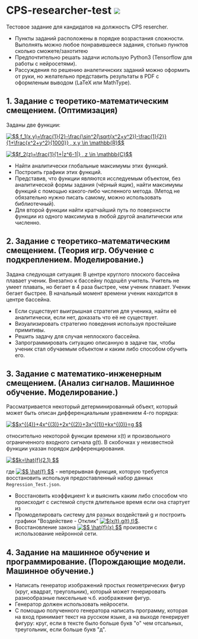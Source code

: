 # CPS-researcher-test  <img src="https://ain17002254.files.wordpress.com/2017/09/3923-researchanddevelopmentbanner.jpg?w=150" />

Тестовое задание для кандидатов на должность CPS resercher.
 - Пункты заданий расположены в порядке возрастания сложности. Выполнять можно любое понравившееся задания, столько пунктов сколько сможете/захотитею
- Предпочтительно решать задачи использую Python3 (Tensorflow для работы с нейросетями).
- Рассуждения по решению аналетичнских заданий можно оформить от руки, но желательно представить результаты в PDF  с оформленым выводом (LaTeX или MathType).

## 1. Задание с теоретико-математическим смещением. (Оптимизация)

Заданы две функции:

<a href="https://www.codecogs.com/eqnedit.php?latex=$$&space;f_1(x,y)=\frac{1}{2}-\frac{\sin^2(\sqrt{x^2&plus;y^2})-\frac{1}{2}}{1&plus;\frac{x^2&plus;y^2}{1000}}&space;,&space;x,y&space;\in&space;\mathbb{R}$$" target="_blank"><img src="https://latex.codecogs.com/gif.latex?$$&space;f_1(x,y)=\frac{1}{2}-\frac{\sin^2(\sqrt{x^2&plus;y^2})-\frac{1}{2}}{1&plus;\frac{x^2&plus;y^2}{1000}}&space;,&space;x,y&space;\in&space;\mathbb{R}$$" title="$$ f_1(x,y)=\frac{1}{2}-\frac{\sin^2(\sqrt{x^2+y^2})-\frac{1}{2}}{1+\frac{x^2+y^2}{1000}} , x,y \in \mathbb{R}$$" /></a>

<a href="https://www.codecogs.com/eqnedit.php?latex=$$f_2(z)=\frac{1}{1&plus;|z^6-1|}&space;,&space;z&space;\in&space;\mathbb{C}$$" target="_blank"><img src="https://latex.codecogs.com/gif.latex?$$f_2(z)=\frac{1}{1&plus;|z^6-1|}&space;,&space;z&space;\in&space;\mathbb{C}$$" title="$$f_2(z)=\frac{1}{1+|z^6-1|} , z \in \mathbb{C}$$" /></a>

- Найти аналитически глобальные максимумы этих функций.
- Построить графики этих функций.
- Представив, что функции являются исследуемым объектом, без аналитической формы задания (чёрный ящик), найти максимумы функций с помощью какого-либо численного метода. (Метод не обязательно нужно писать самому, можно использовать библиотечный).
- Для второй функции найти кратчайший путь по поверхности функции из одного максимума в любой другой аналитически или численно.

## 2. Задание с теоретико-математическим смещением. (Теория игр. Обучение с подкреплением. Моделирование.)

Задана следующая ситуация:
В центре круглого плоского бассейна плавает ученик. Внезапно к бассейну подошёл учитель. Учитель не умеет плавать, но бегает в 4 раза быстрее, чем ученик плавает. Ученик бегает быстрее. В начальный момент времени ученик находится в центре бассейна.
- Если существует выигрышная стратегия для ученика, найти её аналитически, если нет, доказать что её не существует.
- Визуализировать стратегию поведения используя простейшие примитивы.
- Решить задачу для случая неплоского бассейна.
- Запрограммировать ситуацию описанную в задаче так, чтобы ученик стал обучаемым объектом и каким либо способом обучить его. 

## 3. Задание с математико-инженерным смещением. (Анализ сигналов. Машинное обучение. Моделирование.)

Рассматривается некоторый детерминированный объект, который может быть описан дифференциальным уравнением 4-го порядка:

<a href="https://www.codecogs.com/eqnedit.php?latex=$$x^{(4)}&plus;4x^{(3)}&plus;2x^{(2)}&plus;3x^{(1)}&plus;kx^{(0)}=g&space;$$" target="_blank"><img src="https://latex.codecogs.com/gif.latex?$$x^{(4)}&plus;4x^{(3)}&plus;2x^{(2)}&plus;3x^{(1)}&plus;kx^{(0)}=g&space;$$" title="$$x^{(4)}+4x^{(3)}+2x^{(2)}+3x^{(1)}+kx^{(0)}=g $$" /></a>

относительно некоторой функции времени x(t) и произвольного ограниченного входного сигнала g(t). В скобочках у неизвестной функции указан порядок дифференцирования.

 <a href="https://www.codecogs.com/eqnedit.php?latex=$$k=\hat{f}(2.1)&space;$$" target="_blank"><img src="https://latex.codecogs.com/gif.latex?$$k=\hat{f}(2.1)&space;$$" title="$$k=\hat{f}(2.1) $$" /></a>
 
где <a href="https://www.codecogs.com/eqnedit.php?latex=$$&space;\hat{f}&space;$$" target="_blank"><img src="https://latex.codecogs.com/gif.latex?$$&space;\hat{f}&space;$$" title="$$ \hat{f} $$" /></a>  - непрерывная функция, которую требуется восстановить используя предоставленный набор данных `Regression_Test.json`.

- Восстановить коэффициент k и выяснить каким либо способом что происходит с системой спустя длительное время если она стартует из 
- Промоделировать систему для разных воздействий g и построить графики "Воздействие - Отклик" <a href="https://www.codecogs.com/eqnedit.php?latex=$(x(t),g(t),t)$" target="_blank"><img src="https://latex.codecogs.com/gif.latex?$(x(t),g(t),t)$" title="$(x(t),g(t),t)$" /></a>.
- Восстановление закона <a href="https://www.codecogs.com/eqnedit.php?latex=$$&space;\hat{f}(x)&space;$$" target="_blank"><img src="https://latex.codecogs.com/gif.latex?$$&space;\hat{f}(x)&space;$$" title="$$ \hat{f}(x) $$" /></a> произвести с использование нейронной сети.

## 4. Задание на машинное обучение и программирование. (Порождающие модели. Машинное обучение.)

- Написать генератор изображений простых геометрических фигур (круг, квадрат, треугольник), который может генерировать разнообразные пиксельные ч.б. изображение фигур.
- Генератор должен использовать нейросети.
- С помощью полученного генератора написать программу, которая на вход принимает текст на русском языке, а на выходе генерирует фигуру: круг, если в тексте было больше букв "о" чем отсальных, треугольник, если больше букв "д".
